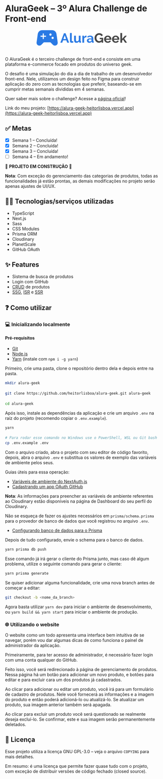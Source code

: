 # AluraGeek &ndash; 3º Alura Challenge de Front-end

<div align="center">
  <img style="width: 300px;" src="./public/svg/logo.svg" alt="Logo AluraGeek" />
</div>
<br />

O AluraGeek é o terceiro challenge de front-end e consiste em uma plataforma e-commerce focado em produtos do universo geek.

O desafio é uma simulação do dia a dia de trabalho de um desenvolvedor front-end. Nele, utilizamos um design feito no Figma para construir aplicação do zero com as tecnologias que preferir, baseando-se em cumprir metas semanais divididas em 4 semanas.

Quer saber mais sobre o challenge? Acesse a [página oficial](https://www.alura.com.br/challenges/front-end-3?host=https://cursos.alura.com.br)!

Link do meu projeto: [https://alura-geek-heitorlisboa.vercel.app](https://alura-geek-heitorlisboa.vercel.app)

## ✅ Metas

- [x] Semana 1 &ndash; Concluída!
- [x] Semana 2 &ndash; Concluída!
- [x] Semana 3 &ndash; Concluída!
- [ ] Semana 4 &ndash; Em andamento!

🚧 **PROJETO EM CONSTRUÇÃO** 🚧

**Nota**: Com exceção do gerenciamento das categorias de produtos, todas as funcionalidades já estão prontas, as demais modificações no projeto serão apenas ajustes de UI/UX.

## 👨‍💻 Tecnologias/serviços utilizadas

- TypeScript
- Next.js
- Sass
- CSS Modules
- Prisma ORM
- Cloudinary
- PlanetScale
- GitHub OAuth

## ✨ Features

- Sistema de busca de produtos
- Login com GitHub
- [CRUD](## "Create, Read, Update, Delete") de produtos
- [SSG](## "Static Site Generation"), [ISR](## "Incremental Static Regeneration") e [SSR](## "Server Side Rendering")

## ❓ Como utilizar
### 💻 Inicializando localmente
#### Pré-requisitos
- [Git](https://git-scm.com/downloads)
- [Node.js](https://nodejs.org/en/)
- [Yarn](https://classic.yarnpkg.com/lang/en/docs/install/) (instale com `npm i -g yarn`)

Primeiro, crie uma pasta, clone o repositório dentro dela e depois entre na pasta.
```sh
mkdir alura-geek

git clone https://github.com/heitorlisboa/alura-geek.git alura-geek

cd alura-geek
```

Após isso, instale as dependências da aplicação e crie um arquivo `.env` na raíz do projeto (recomendo copiar o `.env.example`).
```sh
yarn

# Para rodar esse comando no Windows use o PowerShell, WSL ou Git bash
cp .env.example .env
```

Com o arquivo criado, abra o projeto com seu editor de código favorito, depois, abra o arquivo `.env` e substitua os valores de exemplo das variáveis de ambiente pelos seus.

Guias úteis para essa operação:
- [Variáveis de ambiente do NextAuth.js](https://next-auth.js.org/configuration/options)
- [Cadastrando um app OAuth GitHub](https://docs.github.com/pt/developers/apps/building-oauth-apps/creating-an-oauth-app)

**Nota**: As informações para preencher as variáveis de ambiente referentes ao Cloudinary estão disponíveis na página de Dashboard do seu perfil do Cloudinary.

Não se esqueça de fazer os ajustes necessários em `prisma/schema.prisma` para o provedor de banco de dados que você registrou no arquivo `.env`.

- [Configurando banco de dados para o Prisma](https://www.prisma.io/docs/getting-started/setup-prisma/start-from-scratch/relational-databases/connect-your-database-typescript-mysql)

Depois de tudo configurado, envie o schema para o banco de dados.
```sh
yarn prisma db push
```

Esse comando já irá gerar o cliente do Prisma junto, mas caso dê algum problema, utilize o seguinte comando para gerar o cliente:
```sh
yarn prisma generate
```

Se quiser adicionar alguma funcionalidade, crie uma nova branch antes de começar a editar:
```sh
git checkout -b <nome_da_branch>
```

Agora basta utilizar `yarn dev` para iniciar o ambiente de desenvolvimento, ou `yarn build && yarn start` para iniciar o ambiente de produção.

### 🌐 Utilizando o website

O website como um todo apresenta uma interface bem intuitiva de se navegar, porém vou dar algumas dicas de como funciona o painel de administrador da aplicação.

Primeiramente, para ter acesso de administrador, é necessário fazer login com uma conta qualquer do GitHub.

Feito isso, você será redirecionado à página de gerenciamento de produtos. Nessa página há um botão para adicionar um novo produto, e botões para editar e para excluir cara um dos produtos já cadastrados.

Ao clicar para adicionar ou editar um produto, você irá para um formulário de cadastro de produtos. Nele você fornecerá as informações e a imagem do produto e então poderá adicioná-lo ou atualizá-lo. Se atualizar um produto, sua imagem anterior também será apagada.

Ao clicar para excluir um produto você será questionado se realmente deseja excluí-lo. Se confirmar, este e sua imagem serão permanentemente deletados.

## 📄 Licença
Esse projeto utiliza a licença GNU GPL-3.0 &ndash; veja o arquivo `COPYING` para mais detalhes.

Em resumo: é uma licença que permite fazer quase tudo com o projeto, com exceção de distribuir versões de código fechado (closed source).
